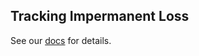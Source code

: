 ## Tracking Impermanent Loss

See our [docs](https://www.compasslabs.ai/docs/examples/impermanent-loss) for details.